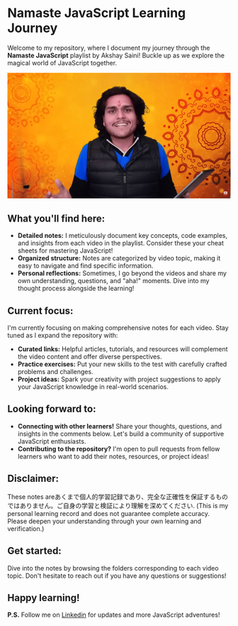 # Namaste JavaScript Learning Journey

Welcome to my repository, where I document my journey through the **Namaste JavaScript** playlist by Akshay Saini! Buckle up as we explore the magical world of JavaScript together.

![Namaste JavaScript](../Namaste%20JavaScript.png)

## What you'll find here:

- **Detailed notes:** I meticulously document key concepts, code examples, and insights from each video in the playlist. Consider these your cheat sheets for mastering JavaScript!
- **Organized structure:** Notes are categorized by video topic, making it easy to navigate and find specific information.
- **Personal reflections:** Sometimes, I go beyond the videos and share my own understanding, questions, and "aha!" moments. Dive into my thought process alongside the learning!

## Current focus:

I'm currently focusing on making comprehensive notes for each video. Stay tuned as I expand the repository with:

- **Curated links:** Helpful articles, tutorials, and resources will complement the video content and offer diverse perspectives.
- **Practice exercises:** Put your new skills to the test with carefully crafted problems and challenges.
- **Project ideas:** Spark your creativity with project suggestions to apply your JavaScript knowledge in real-world scenarios.

## Looking forward to:

- **Connecting with other learners!** Share your thoughts, questions, and insights in the comments below. Let's build a community of supportive JavaScript enthusiasts.
- **Contributing to the repository?** I'm open to pull requests from fellow learners who want to add their notes, resources, or project ideas!

## Disclaimer:

These notes areあくまで個人的学習記録であり、完全な正確性を保証するものではありません。ご自身の学習と検証により理解を深めてください. (This is my personal learning record and does not guarantee complete accuracy. Please deepen your understanding through your own learning and verification.)

## Get started:

Dive into the notes by browsing the folders corresponding to each video topic. Don't hesitate to reach out if you have any questions or suggestions!

## Happy learning!

**P.S.** Follow me on [Linkedin](https://www.linkedin.com/in/parshuram-bagade/) for updates and more JavaScript adventures!
